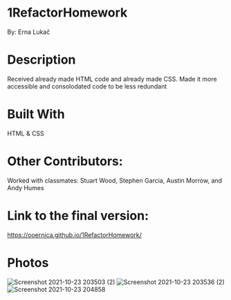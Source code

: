 # 1RefactorHomework
By: Erna Lukač

# Description
Received already made HTML code and already made CSS. Made it more accessible and consolodated code to be less redundant 

# Built With
HTML & CSS

# Other Contributors:
 Worked with classmates: Stuart Wood, Stephen Garcia, Austin Morrow, and Andy Humes 

# Link to the final version:
https://ooernica.github.io/1RefactorHomework/

# Photos
![Screenshot 2021-10-23 203503 (2)](https://user-images.githubusercontent.com/91104984/138578161-38c1f0dc-478a-48db-b3de-dfd791a8cc6f.png)
![Screenshot 2021-10-23 203536 (2)](https://user-images.githubusercontent.com/91104984/138578166-a7b555a6-e85e-480f-846a-6e4dcd21870a.png)
![Screenshot 2021-10-23 204858](https://user-images.githubusercontent.com/91104984/138578265-c042755e-828e-41c2-b8b9-5a5855045d89.png)
